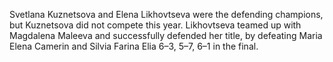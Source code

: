 Svetlana Kuznetsova and Elena Likhovtseva were the defending champions, but Kuznetsova did not compete this year. Likhovtseva teamed up with Magdalena Maleeva and successfully defended her title, by defeating Maria Elena Camerin and Silvia Farina Elia 6–3, 5–7, 6–1 in the final.
